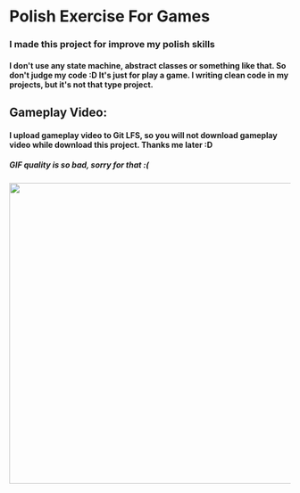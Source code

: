 # Polish Exercise For Games

<h3>I made this project for improve my polish skills</h3>
<h4>I don't use any state machine, abstract classes or something like that. So don't judge my code :D It's just for play a game. I writing clean code in my projects, but it's not that type project.</h4>

<h2>Gameplay Video:</h2>
<h4>I upload gameplay video to Git LFS, so you will not download gameplay video while download this project. Thanks me later :D</h4>
<h5>GIF quality is so bad, sorry for that :(</h5>
<img style:"width=960 height=540" src="Gameplay.gif"></img>
